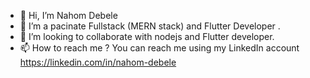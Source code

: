 - 👋 Hi, I’m Nahom Debele
- 👀 I’m a pacinate Fullstack (MERN stack) and Flutter Developer .
- 💞️ I’m looking to collaborate with nodejs and Flutter developer.
- 📫 How to reach me ? You can reach me using my LinkedIn account https://linkedin.com/in/nahom-debele

